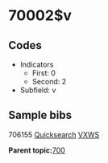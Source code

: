 # 70002$v

## Codes

-   Indicators
    -   First: 0
    -   Second: 2
-   Subfield: v

## Sample bibs

706155 [Quicksearch](https://search.library.yale.edu/catalog/706155) [VXWS](http://prodorbis.library.yale.edu:7014/vxws/GetHoldingsService?bibId=706155)

**Parent topic:**[700](../../tags/700/700.md)

